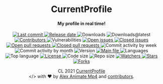 <div id="readme-head" align="center">
    <h1 id="readme-title">CurrentProfile</h1>
    <h4 id="readme-description">My profile in real time!</h4>
    <a id="readme-shield-last-commit" href="https://github.com/CurrentProfile/CurrentProfile/commits/master">
        <img id="readme-shield-last-commit-img" src="https://img.shields.io/github/last-commit/CurrentProfile/CurrentProfile" alt="Last commit" />
    </a>
    <a id="readme-shield-release-date" href="https://github.com/CurrentProfile/CurrentProfile/releases/latest">
        <img id="readme-shield-release-date-img" src="https://img.shields.io/github/release-date/CurrentProfile/CurrentProfile" alt="Release date" />
    </a>
    <a id="readme-shield-downloads">
        <img id="readme-shield-downloads-img" src="https://img.shields.io/github/downloads/CurrentProfile/CurrentProfile/total" alt="Downloads" />
    </a>
    <a id="readme-shield-downloads-latest">
        <img id="readme-shield-downloads-latest-img" src="https://img.shields.io/github/downloads/CurrentProfile/CurrentProfile/latest/total" alt="Downloads@latest" />
    </a>
    <a id="readme-shield-contributors" href="https://github.com/CurrentProfile/CurrentProfile/graphs/contributors">
        <img id="readme-shield-contributors-img" src="https://img.shields.io/github/contributors/CurrentProfile/CurrentProfile" alt="Contributors" />
    </a>
    <a id="readme-shield-vulnerabilities">
        <img id="readme-shield-vulnerabilities-img" src="https://img.shields.io/snyk/vulnerabilities/github/CurrentProfile/CurrentProfile" alt="Vulnerabilities" />
    </a>
    <a id="readme-shield-open-issues" href="https://github.com/CurrentProfile/CurrentProfile/issues?q=is%3Aopen+is%3Aissue">
        <img id="readme-shield-open-issues-img" src="https://img.shields.io/github/issues-raw/CurrentProfile/CurrentProfile" alt="Open issues" />
    </a>
    <a id="readme-shield-closed-issues" href="https://github.com/CurrentProfile/CurrentProfile/issues?q=is%3Aissue+is%3Aclosed">
        <img id="readme-shield-closed-issues-img" src="https://img.shields.io/github/issues-closed-raw/CurrentProfile/CurrentProfile" alt="Closed issues" />
    </a>
    <a id="readme-shield-open-pull-requests" href="https://github.com/CurrentProfile/CurrentProfile/pulls?q=is%3Aopen+is%3Apr">
        <img id="readme-shield-open-pull-requests-img" src="https://img.shields.io/github/issues-pr-raw/CurrentProfile/CurrentProfile" alt="Open pull requests" />
    </a>
    <a id="readme-shield-closed-pull-requests" href="https://github.com/CurrentProfile/CurrentProfile/pulls?q=is%3Apr+is%3Aclosed">
        <img id="readme-shield-closed-pull-requests-img" src="https://img.shields.io/github/issues-pr-closed-raw/CurrentProfile/CurrentProfile" alt="Closed pull requests" />
    </a>
    <a id="readme-shield-commit-activity-by-week">
        <img id="readme-shield-commit-activity-by-week-img" src="https://img.shields.io/github/commit-activity/w/CurrentProfile/CurrentProfile" alt="Commit activity by week" />
    </a>
    <a id="readme-shield-commit-activity-by-month">
        <img id="readme-shield-commit-activity-by-month-img" src="https://img.shields.io/github/commit-activity/m/CurrentProfile/CurrentProfile" alt="Commit activity by month" />
    </a>
    <a id="readme-shield-version">
        <img id="readme-shield-version-img" src="https://img.shields.io/github/package-json/v/CurrentProfile/CurrentProfile" alt="Version" />
    </a>
    <a id="readme-shield-main-file" href="./index.js">
        <img id="readme-shield-main-file-img" src="https://img.shields.io/github/package-json/main/CurrentProfile/CurrentProfile" alt="Main file" />
    </a>
    <a id="readme-shield-languages">
        <img id="readme-shield-languages-img" src="https://img.shields.io/github/languages/count/CurrentProfile/CurrentProfile" alt="Languages" />
    </a>
    <a id="readme-shield-top-language">
        <img id="readme-shield-top-language-img" src="https://img.shields.io/github/languages/top/CurrentProfile/CurrentProfile" alt="Top language" />
    </a>
    <a id="readme-shield-license" href="./LICENSE">
        <img id="readme-shield-license-img" src="https://img.shields.io/github/license/CurrentProfile/CurrentProfile" alt="License" />
    </a>
    <a id="readme-shield-code-size">
        <img id="readme-shield-code-size-img" src="https://img.shields.io/github/languages/code-size/CurrentProfile/CurrentProfile" alt="Code size" />
    </a>
    <a id="readme-shield-repo-size">
        <img id="readme-shield-repo-size-img" src="https://img.shields.io/github/repo-size/CurrentProfile/CurrentProfile" alt="Repo size" />
    </a>
    <a id="readme-shield-watchers" href="https://github.com/CurrentProfile/CurrentProfile/watchers">
        <img id="readme-shield-watchers-img" src="https://img.shields.io/github/watchers/CurrentProfile/CurrentProfile" alt="Watchers" />
    </a>
    <a id="readme-shield-stars" href="https://github.com/CurrentProfile/CurrentProfile/stargazers">
        <img id="readme-shield-stars-img" src="https://img.shields.io/github/stars/CurrentProfile/CurrentProfile" alt="Stars" />
    </a>
    <a id="readme-shield-forks" href="https://github.com/CurrentProfile/CurrentProfile/network/members">
        <img id="readme-shield-forks-img" src="https://img.shields.io/github/forks/CurrentProfile/CurrentProfile" alt="Forks" />
    </a>
</div>

<p id="readme-footer" align="center">CL 2021 <a id="readme-footer-project" href="./">CurrentProfile</a><br>&lt;/&gt; with ❤ by <a id="readme-footer-author" href="https://github.com/AlexAnimateMP4" target="_blank">Alex Animate Mp4</a> and <a id="readme-footer-contributors" href="https://github.com/CurrentProfile/CurrentProfile/graphs/contributors">contributors</a>.</p>